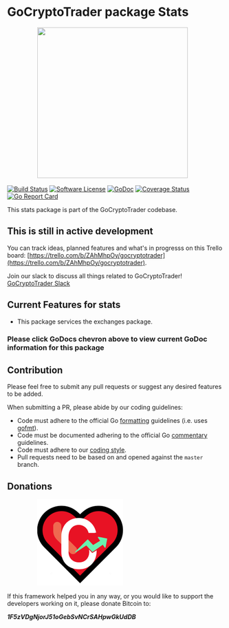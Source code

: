 # GoCryptoTrader package Stats

<img src="https://github.com/extrame/gocryptotrader/blob/master/web/src/assets/page-logo.png?raw=true" width="350px" height="350px" hspace="70">


[![Build Status](https://travis-ci.org/extrame/gocryptotrader.svg?branch=master)](https://travis-ci.org/extrame/gocryptotrader)
[![Software License](https://img.shields.io/badge/License-MIT-orange.svg?style=flat-square)](https://github.com/extrame/gocryptotrader/blob/master/LICENSE)
[![GoDoc](https://godoc.org/github.com/extrame/gocryptotrader?status.svg)](https://godoc.org/github.com/extrame/gocryptotrader/exchanges/stats)
[![Coverage Status](http://codecov.io/github/extrame/gocryptotrader/coverage.svg?branch=master)](http://codecov.io/github/extrame/gocryptotrader?branch=master)
[![Go Report Card](https://goreportcard.com/badge/github.com/extrame/gocryptotrader)](https://goreportcard.com/report/github.com/extrame/gocryptotrader)


This stats package is part of the GoCryptoTrader codebase.

## This is still in active development

You can track ideas, planned features and what's in progresss on this Trello board: [https://trello.com/b/ZAhMhpOy/gocryptotrader](https://trello.com/b/ZAhMhpOy/gocryptotrader).

Join our slack to discuss all things related to GoCryptoTrader! [GoCryptoTrader Slack](https://gocryptotrader.herokuapp.com/)

## Current Features for stats

+ This package services the exchanges package.

### Please click GoDocs chevron above to view current GoDoc information for this package

## Contribution

Please feel free to submit any pull requests or suggest any desired features to be added.

When submitting a PR, please abide by our coding guidelines:

+ Code must adhere to the official Go [formatting](https://golang.org/doc/effective_go.html#formatting) guidelines (i.e. uses [gofmt](https://golang.org/cmd/gofmt/)).
+ Code must be documented adhering to the official Go [commentary](https://golang.org/doc/effective_go.html#commentary) guidelines.
+ Code must adhere to our [coding style](https://github.com/extrame/gocryptotrader/blob/master/doc/coding_style.md).
+ Pull requests need to be based on and opened against the `master` branch.

## Donations

<img src="https://github.com/extrame/gocryptotrader/blob/master/web/src/assets/donate.png?raw=true" hspace="70">

If this framework helped you in any way, or you would like to support the developers working on it, please donate Bitcoin to:

***1F5zVDgNjorJ51oGebSvNCrSAHpwGkUdDB***

